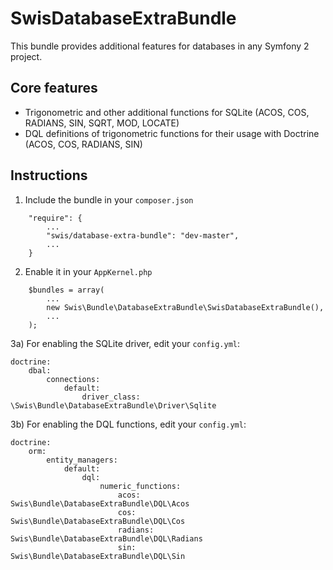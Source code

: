 # SwisDatabaseExtraBundle

This bundle provides additional features for databases in any Symfony 2 project.


## Core features

* Trigonometric and other additional functions for SQLite (ACOS, COS, RADIANS, SIN, SQRT, MOD, LOCATE)
* DQL definitions of trigonometric functions for their usage with Doctrine (ACOS, COS, RADIANS, SIN)


## Instructions

1) Include the bundle in your `composer.json`

```
    "require": {
        ...
        "swis/database-extra-bundle": "dev-master",
        ...
    }
```

2) Enable it in your `AppKernel.php`

```
    $bundles = array(
        ...
        new Swis\Bundle\DatabaseExtraBundle\SwisDatabaseExtraBundle(),
        ...
    );
```

3a) For enabling the SQLite driver, edit your `config.yml`:

```
doctrine:
    dbal:
        connections:
            default:
                driver_class:                 \Swis\Bundle\DatabaseExtraBundle\Driver\Sqlite
```

3b) For enabling the DQL functions, edit your `config.yml`:

```
doctrine:
    orm:
        entity_managers:
            default:
                dql:
                    numeric_functions:
                        acos:         Swis\Bundle\DatabaseExtraBundle\DQL\Acos
                        cos:          Swis\Bundle\DatabaseExtraBundle\DQL\Cos
                        radians:      Swis\Bundle\DatabaseExtraBundle\DQL\Radians
                        sin:          Swis\Bundle\DatabaseExtraBundle\DQL\Sin
```
